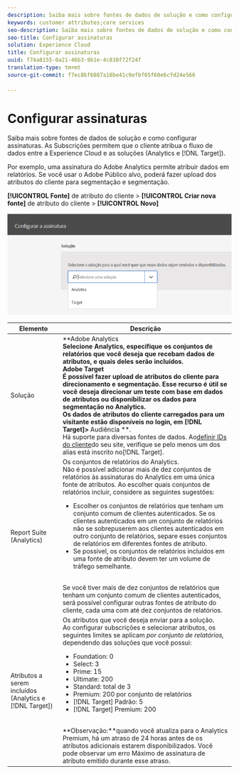 ```yaml
---
description: Saiba mais sobre fontes de dados de solução e como configurar assinaturas. O Subscrição permite que o cliente atribua o fluxo de dados entre a Experience Cloud e as soluções (Analytics e Público alvo).
keywords: customer attributes;core services
seo-description: Saiba mais sobre fontes de dados de solução e como configurar assinaturas. O Subscrição permite que o cliente atribua o fluxo de dados entre a Experience Cloud e as soluções (Analytics e Público alvo).
seo-title: Configurar assinaturas
solution: Experience Cloud
title: Configurar assinaturas
uuid: f74a8155-0a21-46b3-9b1e-4c838f72f24f
translation-type: tm+mt
source-git-commit: f7ec8bf6087a18be41c9efbf05f60e6cfd24e566

---
```



# Configurar assinaturas

Saiba mais sobre fontes de dados de solução e como configurar assinaturas. As Subscrições permitem que o cliente atribua o fluxo de dados entre a Experience Cloud e as soluções (Analytics e [!DNL Target]).

Por exemplo, uma assinatura do Adobe Analytics permite atribuir dados em relatórios. Se você usar o Adobe Público alvo, poderá fazer upload dos atributos do cliente para segmentação e segmentação.

**[!UICONTROL Fonte]** de atributo do cliente > **[!UICONTROL Criar nova fonte]** de atributo do cliente > **[!UICONTROL Novo]**

![](assets/configure_subscription_page.png)

| Elemento | Descrição |
|--- |--- |
| Solução | **Adobe Analytics **<br>Selecione Analytics, especifique os conjuntos de relatórios que você deseja que recebam dados de atributos, e quais deles serão incluídos.<br>**Adobe Target**<br>É possível fazer upload de atributos do cliente para direcionamento e segmentação. Esse recurso é útil se você deseja direcionar um teste com base em dados de atributos ou disponibilizar os dados para segmentação no Analytics.<br>Os dados de atributos do cliente carregados para um visitante estão disponíveis no login, em **[!DNL Target]**>** Audiência **.<br>Há suporte para diversas fontes de dados. Ao[definir IDs do cliente](../core-services/core-services.md)do seu site, verifique se pelo menos um dos alias está inscrito no[!DNL Target]. |
| Report Suite (Analytics) | Os conjuntos de relatórios do Analytics.<br>Não é possível adicionar mais de dez conjuntos de relatórios às assinaturas do Analytics em uma única fonte de atributos. Ao escolher quais conjuntos de relatórios incluir, considere as seguintes sugestões:<ul><li>Escolher os conjuntos de relatórios que tenham um conjunto comum de clientes autenticados. Se os clientes autenticados em um conjunto de relatórios não se sobrepuserem aos clientes autenticados em outro conjunto de relatórios, separe esses conjuntos de relatórios em diferentes fontes de atributo.</li><li>Se possível, os conjuntos de relatórios incluídos em uma fonte de atributo devem ter um volume de tráfego semelhante.</li></ul><br>Se você tiver mais de dez conjuntos de relatórios que tenham um conjunto comum de clientes autenticados, será possível configurar outras fontes de atributo do cliente, cada uma com até dez conjuntos de relatórios. |
| Atributos a serem incluídos (Analytics e [!DNL Target]) | Os atributos que você deseja enviar para a solução. <br>Ao configurar subscrições e selecionar atributos, os seguintes limites se aplicam _por conjunto de relatórios,_ dependendo das soluções que você possui:<ul><li>Foundation: 0</li><li>Select: 3</li><li>Prime: 15</li><li>Ultimate: 200</li><li>Standard: total de 3</li><li>Premium: 200 por conjunto de relatórios</li><li>[!DNL Target] Padrão: 5</li><li>[!DNL Target] Premium: 200</li></ul><br>**Observação:**quando você atualiza para o Analytics Premium, há um atraso de 24 horas antes de os atributos adicionais estarem disponibilizados. Você pode observar um erro Máximo de assinatura de atributo emitido durante esse atraso. |
